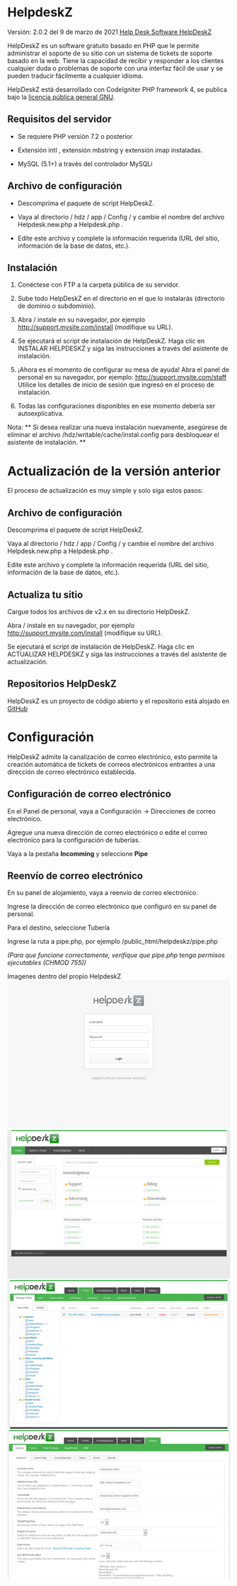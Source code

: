 # HelpdeskZ

Versión: 2.0.2 del 9 de marzo de 2021
[Help Desk Software HelpDeskZ](https://www.helpdeskz.com/)

HelpDeskZ es un software gratuito basado en PHP que le permite administrar el soporte de su sitio con un sistema de tickets de soporte basado en la web. Tiene la capacidad de recibir y responder a los clientes cualquier duda o problemas de soporte con una interfaz fácil de usar y se pueden traducir fácilmente a cualquier idioma.

HelpDeskZ está desarrollado con CodeIgniter PHP framework 4, se publica bajo la [licencia pública general GNU](https://www.helpdeskz.com/license/gpl).

## Requisitos del servidor

* Se requiere PHP versión 7.2 o posterior

* Extensión intl , extensión mbstring y extensión imap instaladas.

* MySQL (5.1+) a través del controlador MySQLi

## Archivo de configuración

* Descomprima el paquete de script HelpDeskZ.

* Vaya al directorio / hdz / app / Config / y cambie el nombre del archivo Helpdesk.new.php a Helpdesk.php .

* Edite este archivo y complete la información requerida (URL del sitio, información de la base de datos, etc.).

## Instalación

1. Conéctese con FTP a la carpeta pública de su servidor.

2. Sube todo HelpDeskZ en el directorio en el que lo instalarás (directorio de dominio o subdominio).

3. Abra / instale en su navegador, por ejemplo http://support.mysite.com/install (modifique su URL).

4. Se ejecutará el script de instalación de HelpDeskZ. Haga clic en INSTALAR HELPDESKZ y siga las instrucciones a través del asistente de instalación.

5. ¡Ahora es el momento de configurar su mesa de ayuda! Abra el panel de personal en su navegador, por ejemplo: http://support.mysite.com/staff Utilice los detalles de inicio de sesión que ingresó en el proceso de instalación.

6. Todas las configuraciones disponibles en ese momento debería ser autoexplicativa.

Nota: ** Si desea realizar una nueva instalación nuevamente, asegúrese de eliminar el archivo /hdz/writable/cache/instal.config para desbloquear el asistente de instalación. **

# Actualización de la versión anterior
El proceso de actualización es muy simple y solo siga estos pasos:

## Archivo de configuración
Descomprima el paquete de script HelpDeskZ.

Vaya al directorio / hdz / app / Config / y cambie el nombre del archivo Helpdesk.new.php a Helpdesk.php .

Edite este archivo y complete la información requerida (URL del sitio, información de la base de datos, etc.).

## Actualiza tu sitio
Cargue todos los archivos de v2.x en su directorio HelpDeskZ.

Abra / instale en su navegador, por ejemplo http://support.mysite.com/install (modifique su URL).

Se ejecutará el script de instalación de HelpDeskZ. Haga clic en ACTUALIZAR HELPDESKZ y siga las instrucciones a través del asistente de actualización.

## Repositorios HelpDeskZ
HelpDeskZ es un proyecto de código abierto y el repositorio está alojado en [GitHub](https://github.com/helpdesk-z/helpdeskz-dev)

# Configuración

HelpDeskZ admite la canalización de correo electrónico, esto permite la creación automática de tickets de correos electrónicos entrantes a una dirección de correo electrónico establecida.

## Configuración de correo electrónico
En el Panel de personal, vaya a Configuración -> Direcciones de correo electrónico.

Agregue una nueva dirección de correo electrónico o edite el correo electrónico para la configuración de tuberías.

Vaya a la pestaña **Incomming** y seleccione **Pipe**

## Reenvío de correo electrónico
En su panel de alojamiento, vaya a reenvío de correo electrónico.

Ingrese la dirección de correo electrónico que configuró en su panel de personal.

Para el destino, seleccione Tubería

Ingrese la ruta a pipe.php, por ejemplo /public_html/helpdeskz/pipe.php

*(Para que funcione correctamente, verifique que pipe.php tenga permisos ejecutables (CHMOD 755))*

Imagenes dentro del propio HelpdeskZ
![1.Imágenes dentro del propio HelpdeskZ](https://github.com/Alex-Kindrax/HelpdeskZ/blob/main/imagenes/1.png)
![2.Imágenes dentro del propio HelpdeskZ](https://github.com/Alex-Kindrax/HelpdeskZ/blob/main/imagenes/2.png)
![3.Imágenes dentro del propio HelpdeskZ](https://github.com/Alex-Kindrax/HelpdeskZ/blob/main/imagenes/3.png)
![4.Imágenes dentro del propio HelpdeskZ](https://github.com/Alex-Kindrax/HelpdeskZ/blob/main/imagenes/4.png)



